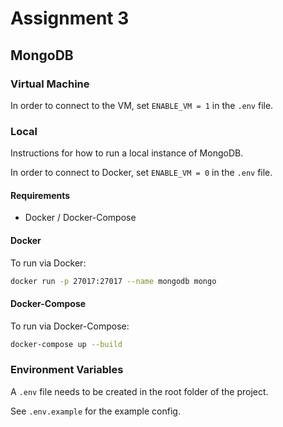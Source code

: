 # Assignment 3

## MongoDB

### Virtual Machine

In order to connect to the VM, set `ENABLE_VM = 1` in the `.env` file.

### Local

Instructions for how to run a local instance of MongoDB.

In order to connect to Docker, set `ENABLE_VM = 0` in the `.env` file.

#### Requirements

- Docker / Docker-Compose

#### Docker

To run via Docker:

```bash
docker run -p 27017:27017 --name mongodb mongo
```

#### Docker-Compose

To run via Docker-Compose:

```bash
docker-compose up --build
```

### Environment Variables

A `.env` file needs to be created in the root folder of the project.

See `.env.example` for the example config.
